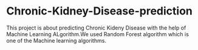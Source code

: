 # Chronic-Kidney-Disease-prediction
This project is about predicting Chronic Kideny Disease with the help of Machine Learning ALgorithm.We used Random Forest algorithm which is one of the Machine learning algorithms.
